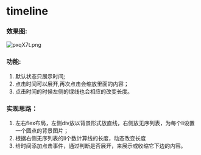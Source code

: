 # timeline
 

### 效果图:
![pxqX7t.png](https://s1.ax1x.com/2018/01/29/pxqX7t.png)

### 功能:
1. 默认状态只展示时间;
2. 点击时间可以展开,再次点击会缩放里面的内容；
3. 点击时间的时候左侧的绿线也会相应的改变长度。

### 实现思路：
1. 左右flex布局，左侧div放以背景形式放直线，右侧放无序列表，为每个li设置一个圆点的背景图片；
2. 根据右侧无序列表的li个数计算线的长度，动态改变长度
3. 给时间添加点击事件，通过判断是否展开，来展示或收缩它下边的内容。
